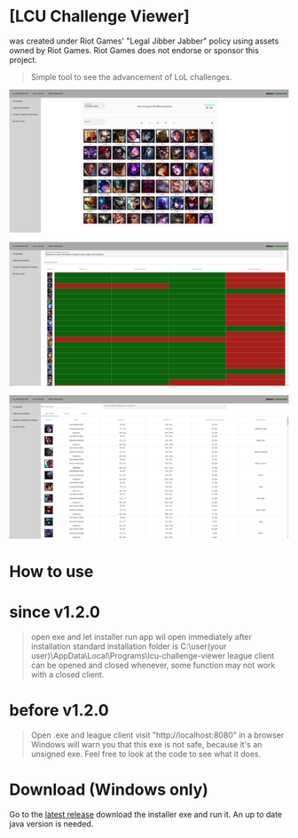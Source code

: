 # [LCU Challenge Viewer]
was created under Riot Games' "Legal Jibber Jabber" policy using assets owned by Riot Games.  Riot Games does not endorse or sponsor this project.


> Simple tool to see the advancement of LoL challenges.

![challenge-view.PNG](challenge-view.png)

![champion-view.PNG](champion-view.png)

![eternals-view.PNG](eternals-view.png)
# How to use

# since v1.2.0
> open exe and let installer run
 app wil open immediately after installation
 standard installation folder is C:\user\(your user)\AppData\Local\Programs\lcu-challenge-viewer
 league client can be opened and closed whenever, some function may not work with a closed client.


# before v1.2.0
> Open .exe and league client
 visit "http://localhost:8080" in a browser
 Windows will warn you that this exe is not safe, because it's an unsigned exe. Feel free to look at the code to see what it does.


# Download (Windows only)

Go to the [latest release](https://github.com/Feedmon/LCU-Challenge-Viewer/releases/latest) download the installer exe and run it.
An up to date java version is needed.
